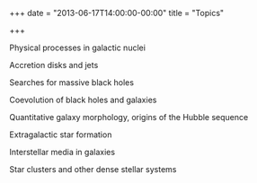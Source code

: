 +++
date = "2013-06-17T14:00:00-00:00"
title = "Topics"

+++

Physical processes in galactic nuclei

Accretion disks and jets

Searches for massive black holes

Coevolution of black holes and galaxies

Quantitative galaxy morphology, origins of the Hubble sequence

Extragalactic star formation

Interstellar media in galaxies

Star clusters and other dense stellar systems
